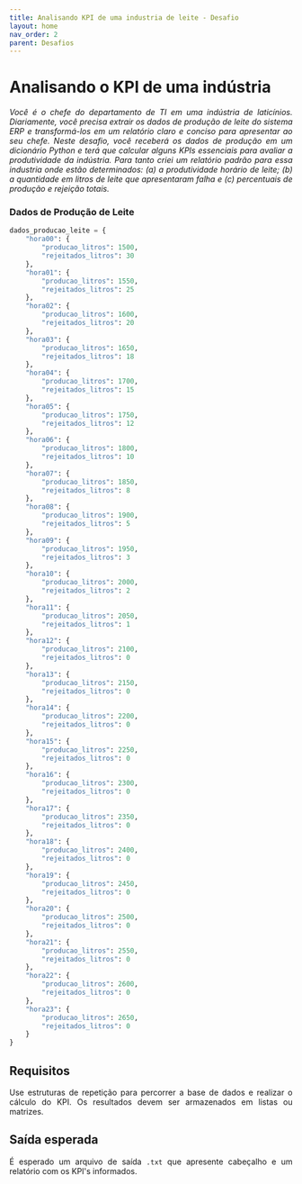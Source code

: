 ```yaml
---
title: Analisando KPI de uma industria de leite - Desafio
layout: home
nav_order: 2
parent: Desafios
---
```


<!--Don't delete ths script-->
<script src = "https://polyfill.io/v3/polyfill.min.js?features=es6"></script>
<script id = "MathJax-script" async src="https://cdn.jsdelivr.net/npm/mathjax@3/es5/tex-mml-chtml.js"></script>
<!--Don't delete ths script-->

<h1>Analisando o KPI de uma indústria</h1>

<p align = "justify">
<i>Você é o chefe do departamento de TI em uma indústria de laticínios. Diariamente, você precisa extrair os dados de produção de leite do sistema ERP e transformá-los em um relatório claro e conciso para apresentar ao seu chefe. Neste desafio, você receberá os dados de produção em um dicionário Python e terá que calcular alguns KPIs essenciais para avaliar a produtividade da indústria. Para tanto criei um relatório padrão para essa industria onde estão determinados: (a) a produtividade horário de leite; (b) a quantidade em litros de leite que apresentaram falha e (c) percentuais de produção e rejeição totais.</i>
</p>

### Dados de Produção de Leite

```python
dados_producao_leite = {
    "hora00": {
        "producao_litros": 1500,
        "rejeitados_litros": 30
    },
    "hora01": {
        "producao_litros": 1550,
        "rejeitados_litros": 25
    },
    "hora02": {
        "producao_litros": 1600,
        "rejeitados_litros": 20
    },
    "hora03": {
        "producao_litros": 1650,
        "rejeitados_litros": 18
    },
    "hora04": {
        "producao_litros": 1700,
        "rejeitados_litros": 15
    },
    "hora05": {
        "producao_litros": 1750,
        "rejeitados_litros": 12
    },
    "hora06": {
        "producao_litros": 1800,
        "rejeitados_litros": 10
    },
    "hora07": {
        "producao_litros": 1850,
        "rejeitados_litros": 8
    },
    "hora08": {
        "producao_litros": 1900,
        "rejeitados_litros": 5
    },
    "hora09": {
        "producao_litros": 1950,
        "rejeitados_litros": 3
    },
    "hora10": {
        "producao_litros": 2000,
        "rejeitados_litros": 2
    },
    "hora11": {
        "producao_litros": 2050,
        "rejeitados_litros": 1
    },
    "hora12": {
        "producao_litros": 2100,
        "rejeitados_litros": 0
    },
    "hora13": {
        "producao_litros": 2150,
        "rejeitados_litros": 0
    },
    "hora14": {
        "producao_litros": 2200,
        "rejeitados_litros": 0
    },
    "hora15": {
        "producao_litros": 2250,
        "rejeitados_litros": 0
    },
    "hora16": {
        "producao_litros": 2300,
        "rejeitados_litros": 0
    },
    "hora17": {
        "producao_litros": 2350,
        "rejeitados_litros": 0
    },
    "hora18": {
        "producao_litros": 2400,
        "rejeitados_litros": 0
    },
    "hora19": {
        "producao_litros": 2450,
        "rejeitados_litros": 0
    },
    "hora20": {
        "producao_litros": 2500,
        "rejeitados_litros": 0
    },
    "hora21": {
        "producao_litros": 2550,
        "rejeitados_litros": 0
    },
    "hora22": {
        "producao_litros": 2600,
        "rejeitados_litros": 0
    },
    "hora23": {
        "producao_litros": 2650,
        "rejeitados_litros": 0
    }
}
```

<h2>Requisitos</h2>

<p align = "justify">
Use estruturas de repetição para percorrer a base de dados e realizar o cálculo do KPI. Os resultados devem ser armazenados em listas ou matrizes.
</p>

<h2>Saída esperada</h2>

<p align = "justify">
É esperado um arquivo de saída <code>.txt</code> que apresente cabeçalho e um relatório com os KPI's informados.
</p>